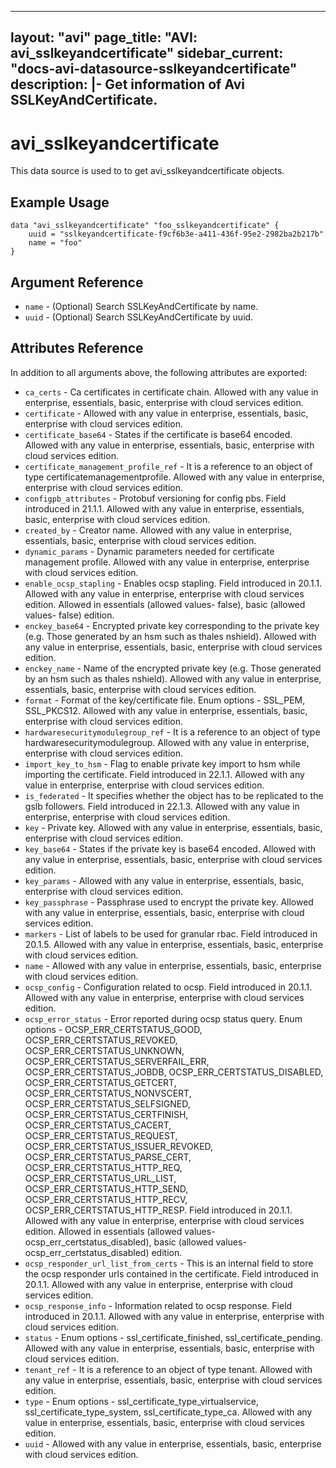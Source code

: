 <!--
    Copyright 2021 VMware, Inc.
    SPDX-License-Identifier: Mozilla Public License 2.0
-->
---
layout: "avi"
page_title: "AVI: avi_sslkeyandcertificate"
sidebar_current: "docs-avi-datasource-sslkeyandcertificate"
description: |-
  Get information of Avi SSLKeyAndCertificate.
---

# avi_sslkeyandcertificate

This data source is used to to get avi_sslkeyandcertificate objects.

## Example Usage

```hcl
data "avi_sslkeyandcertificate" "foo_sslkeyandcertificate" {
    uuid = "sslkeyandcertificate-f9cf6b3e-a411-436f-95e2-2982ba2b217b"
    name = "foo"
}
```

## Argument Reference

* `name` - (Optional) Search SSLKeyAndCertificate by name.
* `uuid` - (Optional) Search SSLKeyAndCertificate by uuid.

## Attributes Reference

In addition to all arguments above, the following attributes are exported:

* `ca_certs` - Ca certificates in certificate chain. Allowed with any value in enterprise, essentials, basic, enterprise with cloud services edition.
* `certificate` - Allowed with any value in enterprise, essentials, basic, enterprise with cloud services edition.
* `certificate_base64` - States if the certificate is base64 encoded. Allowed with any value in enterprise, essentials, basic, enterprise with cloud services edition.
* `certificate_management_profile_ref` - It is a reference to an object of type certificatemanagementprofile. Allowed with any value in enterprise, enterprise with cloud services edition.
* `configpb_attributes` - Protobuf versioning for config pbs. Field introduced in 21.1.1. Allowed with any value in enterprise, essentials, basic, enterprise with cloud services edition.
* `created_by` - Creator name. Allowed with any value in enterprise, essentials, basic, enterprise with cloud services edition.
* `dynamic_params` - Dynamic parameters needed for certificate management profile. Allowed with any value in enterprise, enterprise with cloud services edition.
* `enable_ocsp_stapling` - Enables ocsp stapling. Field introduced in 20.1.1. Allowed with any value in enterprise, enterprise with cloud services edition. Allowed in essentials (allowed values- false), basic (allowed values- false) edition.
* `enckey_base64` - Encrypted private key corresponding to the private key (e.g. Those generated by an hsm such as thales nshield). Allowed with any value in enterprise, essentials, basic, enterprise with cloud services edition.
* `enckey_name` - Name of the encrypted private key (e.g. Those generated by an hsm such as thales nshield). Allowed with any value in enterprise, essentials, basic, enterprise with cloud services edition.
* `format` - Format of the key/certificate file. Enum options - SSL_PEM, SSL_PKCS12. Allowed with any value in enterprise, essentials, basic, enterprise with cloud services edition.
* `hardwaresecuritymodulegroup_ref` - It is a reference to an object of type hardwaresecuritymodulegroup. Allowed with any value in enterprise, enterprise with cloud services edition.
* `import_key_to_hsm` - Flag to enable private key import to hsm while importing the certificate. Field introduced in 22.1.1. Allowed with any value in enterprise, enterprise with cloud services edition.
* `is_federated` - It specifies whether the object has to be replicated to the gslb followers. Field introduced in 22.1.3. Allowed with any value in enterprise, enterprise with cloud services edition.
* `key` - Private key. Allowed with any value in enterprise, essentials, basic, enterprise with cloud services edition.
* `key_base64` - States if the private key is base64 encoded. Allowed with any value in enterprise, essentials, basic, enterprise with cloud services edition.
* `key_params` - Allowed with any value in enterprise, essentials, basic, enterprise with cloud services edition.
* `key_passphrase` - Passphrase used to encrypt the private key. Allowed with any value in enterprise, essentials, basic, enterprise with cloud services edition.
* `markers` - List of labels to be used for granular rbac. Field introduced in 20.1.5. Allowed with any value in enterprise, essentials, basic, enterprise with cloud services edition.
* `name` - Allowed with any value in enterprise, essentials, basic, enterprise with cloud services edition.
* `ocsp_config` - Configuration related to ocsp. Field introduced in 20.1.1. Allowed with any value in enterprise, enterprise with cloud services edition.
* `ocsp_error_status` - Error reported during ocsp status query. Enum options - OCSP_ERR_CERTSTATUS_GOOD, OCSP_ERR_CERTSTATUS_REVOKED, OCSP_ERR_CERTSTATUS_UNKNOWN, OCSP_ERR_CERTSTATUS_SERVERFAIL_ERR, OCSP_ERR_CERTSTATUS_JOBDB, OCSP_ERR_CERTSTATUS_DISABLED, OCSP_ERR_CERTSTATUS_GETCERT, OCSP_ERR_CERTSTATUS_NONVSCERT, OCSP_ERR_CERTSTATUS_SELFSIGNED, OCSP_ERR_CERTSTATUS_CERTFINISH, OCSP_ERR_CERTSTATUS_CACERT, OCSP_ERR_CERTSTATUS_REQUEST, OCSP_ERR_CERTSTATUS_ISSUER_REVOKED, OCSP_ERR_CERTSTATUS_PARSE_CERT, OCSP_ERR_CERTSTATUS_HTTP_REQ, OCSP_ERR_CERTSTATUS_URL_LIST, OCSP_ERR_CERTSTATUS_HTTP_SEND, OCSP_ERR_CERTSTATUS_HTTP_RECV, OCSP_ERR_CERTSTATUS_HTTP_RESP. Field introduced in 20.1.1. Allowed with any value in enterprise, enterprise with cloud services edition. Allowed in essentials (allowed values- ocsp_err_certstatus_disabled), basic (allowed values- ocsp_err_certstatus_disabled) edition.
* `ocsp_responder_url_list_from_certs` - This is an internal field to store the ocsp responder urls contained in the certificate. Field introduced in 20.1.1. Allowed with any value in enterprise, enterprise with cloud services edition.
* `ocsp_response_info` - Information related to ocsp response. Field introduced in 20.1.1. Allowed with any value in enterprise, enterprise with cloud services edition.
* `status` - Enum options - ssl_certificate_finished, ssl_certificate_pending. Allowed with any value in enterprise, essentials, basic, enterprise with cloud services edition.
* `tenant_ref` - It is a reference to an object of type tenant. Allowed with any value in enterprise, essentials, basic, enterprise with cloud services edition.
* `type` - Enum options - ssl_certificate_type_virtualservice, ssl_certificate_type_system, ssl_certificate_type_ca. Allowed with any value in enterprise, essentials, basic, enterprise with cloud services edition.
* `uuid` - Allowed with any value in enterprise, essentials, basic, enterprise with cloud services edition.


